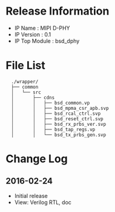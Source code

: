 # Release Information

- IP Name       : MIPI D-PHY
- IP Version    : 0.1
- IP Top Module : bsd_dphy


# File List

```
  ./wrapper/
  ├── common
  │   └── src
  │       ├── cdns
  │       │   ├── bsd_common.vp
  │       │   ├── bsd_mpma_csr_apb.svp
  │       │   ├── bsd_rcal_ctrl.svp
  │       │   ├── bsd_reset_ctrl.svp
  │       │   ├── bsd_rx_prbs_ver.svp
  │       │   ├── bsd_tap_regs.vp
  │       │   └── bsd_tx_prbs_gen.svp
```

# Change Log

## 2016-02-24
- Initial release
- View: Verilog RTL, doc
